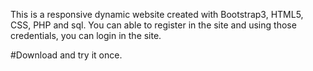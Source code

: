 This is a responsive dynamic website created with Bootstrap3, HTML5, CSS, PHP and sql. You can able to register in the site and using those credentials, you can login in the site. 

#Download and try it once. 
